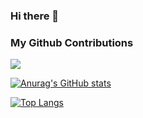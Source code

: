 ### Hi there 👋

<!--
**LHabc-me/LHabc-me** is a ✨ _special_ ✨ repository because its `README.md` (this file) appears on your GitHub profile.

Here are some ideas to get you started:

- 🔭 I’m currently working on ...
- 🌱 I’m currently learning ...
- 👯 I’m looking to collaborate on ...
- 🤔 I’m looking for help with ...
- 💬 Ask me about ...
- 📫 How to reach me: ...
- 😄 Pronouns: ...
- ⚡ Fun fact: ...
-->


### My Github Contributions
![](https://raw.githubusercontent.com/LHabc-me/LHabc-me/main/assets/github-contribution-grid-snake.svg)


[![Anurag's GitHub stats](https://github-readme-stats.vercel.app/api?username=LHabc-me&count_private=true&theme=radical)](https://github.com/anuraghazra/github-readme-stats)

[![Top Langs](https://github-readme-stats.vercel.app/api/top-langs/?username=LHabc-me)](https://github.com/anuraghazra/github-readme-stats)
